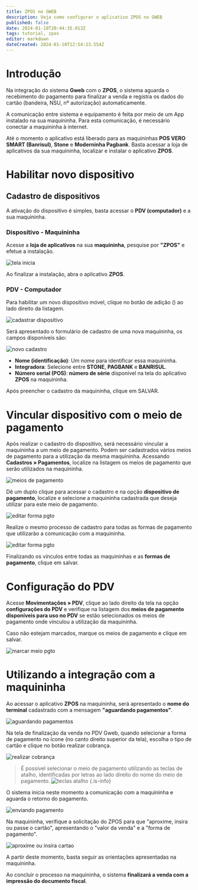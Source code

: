 ```yaml
---
title: ZPOS no GWEB
description: Veja como configurar o aplicativo ZPOS no GWEB
published: false
date: 2024-01-10T20:44:35.013Z
tags: tutorial, zpos
editor: markdown
dateCreated: 2024-01-10T12:54:23.554Z
---
```


# Introdução

Na integração do sistema **Gweb** com o **ZPOS**, o sistema aguarda o recebimento do pagamento para finalizar a venda e registra os dados do cartão (bandeira, NSU, nº autorização) automaticamente.

A comunicação entre sistema e equipamento é feita por meio de um App instalado na sua maquininha. Para esta comunicação, é necessário conectar a maquininha à internet.

Até o momento o aplicativo está liberado para as maquininhas **POS VERO SMART (Banrisul)**, **Stone** e **Moderninha Pagbank**. Basta acessar a loja de aplicativos da sua maquininha, localizar e instalar o aplicativo **ZPOS**. 

# Habilitar novo dispositivo

## Cadastro de dispositivos

A ativação do dispositivo é simples, basta acessar o **PDV (computador)** e a sua maquininha.

### Dispositivo - Maquininha

Acesse a **loja de aplicativos** na sua **maquininha**, pesquise por **"ZPOS"** e efetue a instalação.

![tela inicia](/config/ferramentas/inicial3.png)

Ao finalizar a instalação, abra o aplicativo **ZPOS**.

### PDV - Computador

Para habilitar um novo dispositivo móvel, clique no botão de adição (<em class="mdi mdi-plus-circle"></em>) ao lado direito da listagem.

![cadastrar dispositivo](/config/ferramentas/cad-dispositivo01.png)

Será apresentado o formulário de cadastro de uma nova maquininha, os campos disponíveis são:

![novo cadastro](/config/ferramentas/cad-dispositivo02.png)

- **Nome (identificação)**: Um nome para identificar essa maquininha.
- **Integradora**: Selecione entre **STONE**, **PAGBANK** e **BANRISUL**.
- **Número serial (POS)**: **número de série** disponível na tela do aplicativo **ZPOS** na maquininha.

Após preencher o cadastro da maquininha, clique em <span class="mat-button">SALVAR</span>.

# Vincular dispositivo com o meio de pagamento

Após realizar o cadastro do dispositivo, será necessário vincular a maquininha a um meio de pagamento. Podem ser cadastrados vários meios de pagamento para a utilização da mesma maquininha.
Acessando **Cadastros » Pagamentos**, localize na listagem os meios de pagamento que serão utilizados na maquininha.

![meios de pagamento](/config/ferramentas/meio-pgto01.png)

Dê um duplo clique para acessar o cadastro e na opção **dispositivo de pagamento**, localize e selecione a maquininha cadastrada que deseja utilizar para este meio de pagamento.

![editar forma pgto](/config/ferramentas/form-pgto01.png)

Realize o mesmo processo de cadastro para todas as formas de pagamento que utilizarão a comunicação com a maquininha.

![editar forma pgto](/config/ferramentas/form-pgto02png.png)

Finalizando os vínculos entre todas as maquininhas e as **formas de pagamento**, clique em <span class="mat-button mdi ">salvar</span>.

# Configuração do PDV

Acesse **Movimentações » PDV**, clique ao lado direito da tela na opção **configurações do PDV** e verifique na listagem dos **meios de pagamento disponíveis para uso no PDV** se estão selecionados os meios de pagamento onde vinculou a utilização da maquininha.

Caso não estejam marcados, marque os meios de pagamento e clique em <span class="mat-button mdi ">salvar</span>.

![marcar meio pgto](/config/ferramentas/marcar-meio-pgto.png)

# Utilizando a integração com a maquininha

Ao acessar o aplicativo **ZPOS** na maquininha, será apresentado o **nome do terminal** cadastrado com a mensagem **"aguardando pagamentos"**.

![aguardando pagamentos](/config/ferramentas/aguardando-pgto3.png)

Na tela de finalização da venda no PDV Gweb, quando selecionar a forma de pagamento no ícone <em class= "mdi mdi-credit-card-plus" ></em> (no canto direito superior da tela), escolha o tipo de cartão e clique no botão <span class="mat-button mdi ">realizar cobrança</span>.

![realizar cobrança](/config/ferramentas/venda02.png)

> É possível selecionar o meio de pagamento utilizando as teclas de atalho, identificadas por letras ao lado direito do nome do meio de pagamento.
![teclas atalho](/config/ferramentas/venda03.png)
{.is-info}

O sistema inicia neste momento a comunicação com a maquininha e aguarda o retorno do pagamento.

![enviando pagamento](/config/ferramentas/venda04.png)

Na maquininha, verifique a solicitação do ZPOS para que "aproxime, insira ou passe o cartão", apresentando o "valor da venda" e a "forma de pagamento".

![aproxime ou insira cartao](/config/ferramentas/inserir-cartao-vero3.png)

A partir deste momento, basta seguir as orientações apresentadas na maquininha. 

Ao concluir o processo na maquininha, o sistema **finalizará a venda com a impressão do documento fiscal**.
